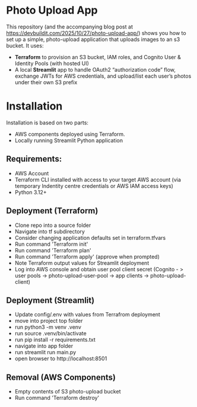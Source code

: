# Photo Upload App

This repository (and the accompanying blog post at  
https://devbuildit.com/2025/10/27/photo-upload-app/) shows you how to set up a simple, photo-upload application that uploads images to an s3 bucket. It uses:

- **Terraform** to provision an S3 bucket, IAM roles, and Cognito User & Identity Pools (with hosted UI)  
- A local **Streamlit** app to handle OAuth2 “authorization code” flow, exchange JWTs for AWS credentials, and upload/list each user’s photos under their own S3 prefix


# Installation  

Installation is based on two parts:
- AWS components deployed using Terraform.
- Locally running Streamlit Python application 

## Requirements: ##
- AWS Account
- Terraform CLI installed with access to your target AWS account (via temporary Indentity centre credentials or AWS IAM access keys)
- Python 3.12+


## Deployment (Terraform)
- Clone repo into a source folder
- Navigate into tf subdirectory
- Consider changing application defaults set in terraform.tfvars
- Run command 'Terraform init'
- Run command 'Terraform plan'
- Run command 'Terraform apply' (approve when prompted)
- Note Terraform output values for Streamlit deployment
- Log into AWS console and obtain user pool client secret (Cognito - > user pools -> photo-upload-user-pool -> app clients -> photo-upload-client)

## Deployment (Streamlit)
- Update config/.env with values from Terrafrom deployment
- move into project top folder
- run python3 -m venv .venv
- run source .venv/bin/activate
- run pip install -r requirements.txt
- navigate into app folder
- run streamlit run main.py
- open browser to http://localhost:8501


## Removal (AWS Components)
- Empty contents of S3 photo-upload bucket
- Run command 'Terraform destroy'